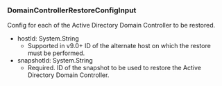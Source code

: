 ### DomainControllerRestoreConfigInput
Config for each of the Active Directory Domain Controller to be restored.

- hostId: System.String
  - Supported in v9.0+
ID of the alternate host on which the restore must be performed.
- snapshotId: System.String
  - Required. ID of the snapshot to be used to restore the Active Directory Domain Controller.
